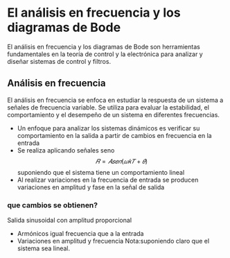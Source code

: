 # El análisis en frecuencia y los diagramas de Bode
El análisis en frecuencia y los diagramas de Bode son herramientas fundamentales en la teoría de control y la electrónica para analizar y diseñar sistemas de control y filtros.
## Análisis en frecuencia
El análisis en frecuencia se enfoca en estudiar la respuesta de un sistema a señales de frecuencia variable. Se utiliza para evaluar la estabilidad, el comportamiento y el desempeño de un sistema en diferentes frecuencias.
* Un enfoque para analizar los sistemas dinámicos es
verificar su comportamiento en la salida a partir de
cambios en frecuencia en la entrada
* Se realiza aplicando señales seno $$𝑅 = 𝐴𝑠𝑒𝑛(𝜔𝑘𝑇 + 𝜃)$$
suponiendo que el sistema tiene un comportamiento
lineal
* Al realizar variaciones en la frecuencia de entrada se
producen variaciones en amplitud y fase en la señal de
salida
### que cambios se obtienen?
Salida sinusoidal con amplitud proporcional
* Armónicos igual frecuencia que a la entrada
* Variaciones en amplitud y frecuencia
Nota:suponiendo claro que el sistema sea lineal.
